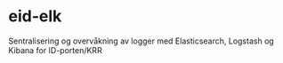 # eid-elk
Sentralisering og overvåkning av logger med Elasticsearch, Logstash og Kibana for ID-porten/KRR
